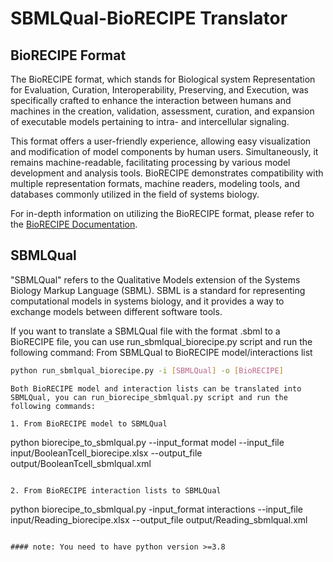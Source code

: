 # SBMLQual-BioRECIPE Translator

## BioRECIPE Format

The BioRECIPE format, which stands for Biological system Representation for Evaluation, Curation, Interoperability, Preserving, and Execution, was specifically crafted to enhance the interaction between humans and machines in the creation, validation, assessment, curation, and expansion of executable models pertaining to intra- and intercellular signaling.

This format offers a user-friendly experience, allowing easy visualization and modification of model components by human users. Simultaneously, it remains machine-readable, facilitating processing by various model development and analysis tools. BioRECIPE demonstrates compatibility with multiple representation formats, machine readers, modeling tools, and databases commonly utilized in the field of systems biology.

For in-depth information on utilizing the BioRECIPE format, please refer to the [BioRECIPE Documentation](https://melody-biorecipe.readthedocs.io/en/latest/index.html).

## SBMLQual

"SBMLQual" refers to the Qualitative Models extension of the Systems Biology Markup Language (SBML). SBML is a standard for representing computational models in systems biology, and it provides a way to exchange models between different software tools.

If you want to translate a SBMLQual file with the format .sbml to a BioRECIPE file, you can use run_sbmlqual_biorecipe.py script and run the following command:
From SBMLQual to BioRECIPE model/interactions list

```bash
python run_sbmlqual_biorecipe.py -i [SBMLQual] -o [BioRECIPE]
```

```
Both BioRECIPE model and interaction lists can be translated into SBMLQual, you can run_biorecipe_sbmlqual.py script and run the following commands:

1. From BioRECIPE model to SBMLQual

```
python biorecipe_to_sbmlqual.py --input_format model --input_file input/BooleanTcell_biorecipe.xlsx  --output_file output/BooleanTcell_sbmlqual.xml
```

2. From BioRECIPE interaction lists to SBMLQual

```
python biorecipe_to_sbmlqual.py -input_format interactions --input_file input/Reading_biorecipe.xlsx --output_file output/Reading_sbmlqual.xml
```

#### note: You need to have python version >=3.8 

